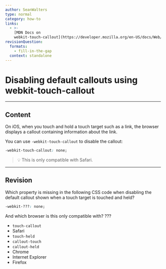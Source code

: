 ```yaml
---
author: SeanWalters
type: normal
category: how-to
links:
  - >-
    [MDN Docs on
    webkit-touch-callout](https://developer.mozilla.org/en-US/docs/Web/CSS/-webkit-touch-callout){documentation}
revisionQuestion:
  formats:
    - fill-in-the-gap
  context: standalone
---
```


# Disabling default callouts using webkit-touch-callout


---

## Content

On iOS, when you touch and hold a touch target such as a link, the browser displays a callout containing information about the link.

You can use `-webkit-touch-callout` to disable the callout:

```css
-webkit-touch-callout: none;
```

> 💡 This is only compatible with Safari.


---

## Revision

Which property is missing in the following CSS code when disabling the default callout shown when a touch target is touched and held?

```css
-webkit-???: none;
```

And which browser is this only compatible with? ???

- `touch-callout`
- Safari
- `touch-held`
- `callout-touch`
- `callout-held`
- Chrome
- Internet Explorer
- Firefox
